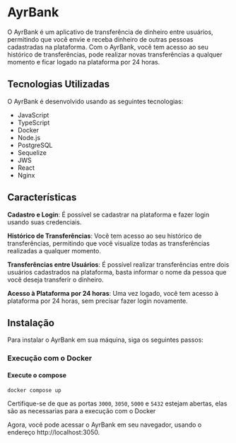 # AyrBank

O AyrBank é um aplicativo de transferência de dinheiro entre usuários, permitindo que você envie e receba dinheiro de outras pessoas cadastradas na plataforma. Com o AyrBank, você tem acesso ao seu histórico de transferências, pode realizar novas transferências a qualquer momento e ficar logado na plataforma por 24 horas.

## Tecnologias Utilizadas

O AyrBank é desenvolvido usando as seguintes tecnologias:

 - JavaScript
 - TypeScript
 - Docker
 - Node.js
 - PostgreSQL
 - Sequelize
 - JWS
 - React
 - Nginx

## Características
**Cadastro e Login**: É possível se cadastrar na plataforma e fazer login usando suas credenciais.

**Histórico de Transferências**: Você tem acesso ao seu histórico de transferências, permitindo que você visualize todas as transferências realizadas a qualquer momento.

**Transferências entre Usuários**: É possível realizar transferências entre dois usuários cadastrados na plataforma, basta informar o nome da pessoa que você deseja transferir o dinheiro.

**Acesso à Plataforma por 24 horas**: Uma vez logado, você tem acesso à plataforma por 24 horas, sem precisar fazer login novamente.

## Instalação

Para instalar o AyrBank em sua máquina, siga os seguintes passos:

### Execução com o Docker

#### Execute o compose

```bash
docker compose up
```
Certifique-se de que as portas `3000`, `3050`, `5000` e `5432` estejam abertas, elas são as necessarias para a execução com o Docker

Agora, você pode acessar o AyrBank em seu navegador, usando o endereço http://localhost:3050.

